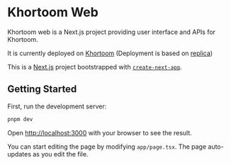 # Khortoom Web

Khortoom web is a Next.js project providing user interface and APIs for Khortoom.

It is currently deployed on [Khortoom](https://khortoom.shop/) (Deployment is based on [replica](https://github.com/benyaminbeyzaie/khortoom-web-replica))

This is a [Next.js](https://nextjs.org/) project bootstrapped with [`create-next-app`](https://github.com/vercel/next.js/tree/canary/packages/create-next-app).

## Getting Started

First, run the development server:

```bash
pnpm dev
```

Open [http://localhost:3000](http://localhost:3000) with your browser to see the result.

You can start editing the page by modifying `app/page.tsx`. The page auto-updates as you edit the file.

